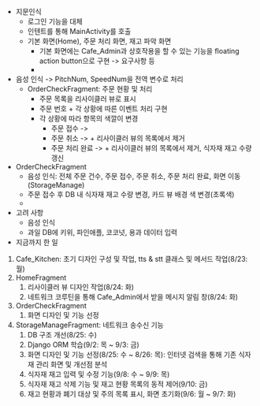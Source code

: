 - 지문인식
  - 로그인 기능을 대체
  - 인텐트를 통해 MainActivity를 호출
  - 기본 화면(Home), 주문 처리 화면, 재고 파악 화면
    - 기본 화면에는 Cafe_Admin과 상호작용을 할 수 있는 기능을 floating action button으로 구현 -> 요구사항 등
    - 
- 음성 인식 -> PitchNum, SpeedNum을 전역 변수로 처리
  - OrderCheckFragment: 주문 현황 및 처리
    - 주문 목록을 리사이클러 뷰로 표시
    - 주문 번호 + 각 상황에 따른 이벤트 처리 구현
    - 각 상황에 따라 항목의 색깔이 변경
      - 주문 접수 ->
      - 주문 취소 -> + 리사이클러 뷰의 목록에서 제거
      - 주문 처리 완료 -> + 리사이클러 뷰의 목록에서 제거, 식자재 재고 수량 갱신
- OrderCheckFragment
  - 음성 인식: 전체 주문 건수, 주문 접수, 주문 취소, 주문 처리 완료, 화면 이동(StorageManage)
  - 주문 접수 후 DB 내 식자재 재고 수량 변경, 카드 뷰 배경 색 변경(초록색)
  - 
- 고려 사항
  - 음성 인식
  - 과일 DB에 키위, 파인애플, 코코넛, 용과 데이터 입력
- 지금까지 한 일

1. Cafe_Kitchen: 초기 디자인 구성 및 작업, tts & stt 클래스 및 메서드 작업(8/23: 월)
2. HomeFragment
   1. 리사이클러 뷰 디자인 작업(8/24: 화)
   2. 네트워크 코루틴을 통해 Cafe_Admin에서 받을 메시지 알림 창(8/24: 화)
3. OrderCheckFragment
   1. 화면 디자인 및 기능 선정
4. StorageManageFragment: 네트워크 송수신 기능
   1. DB 구조 개선(8/25: 수)
   2. Django ORM 학습(9/2: 목 ~ 9/3: 금)
   3. 화면 디자인 및 기능 선정(8/25: 수 ~ 8/26: 목): 인터넷 검색을 통해 기존 식자재 관리 화면 및 개선점 분석
   4. 식자재 재고 입력 및 수정 기능(9/8: 수 ~ 9/9: 목)
   5. 식자재 재고 삭제 기능 및 재고 현황 목록의 동적 제어(9/10: 금)
   6. 재고 현황과 폐기 대상 및 주의 목록 표시, 화면 초기화(9/6: 월 ~ 9/7: 화)


